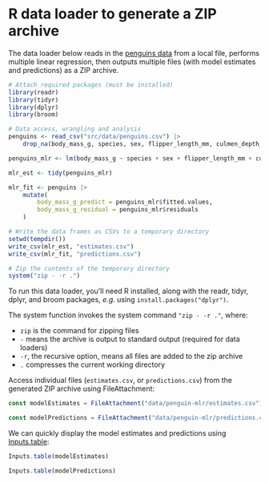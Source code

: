 # R data loader to generate a ZIP archive

The data loader below reads in the [penguins data](https://journal.r-project.org/articles/RJ-2022-020/) from a local file, performs multiple linear regression, then outputs multiple files (with model estimates and predictions) as a ZIP archive.

```r
# Attach required packages (must be installed)
library(readr)
library(tidyr)
library(dplyr)
library(broom)

# Data access, wrangling and analysis
penguins <- read_csv("src/data/penguins.csv") |>
    drop_na(body_mass_g, species, sex, flipper_length_mm, culmen_depth_mm)

penguins_mlr <- lm(body_mass_g ~ species + sex + flipper_length_mm + culmen_depth_mm, data = penguins)

mlr_est <- tidy(penguins_mlr)

mlr_fit <- penguins |>
    mutate(
        body_mass_g_predict = penguins_mlr$fitted.values,
        body_mass_g_residual = penguins_mlr$residuals
    )

# Write the data frames as CSVs to a temporary directory
setwd(tempdir())
write_csv(mlr_est, "estimates.csv")
write_csv(mlr_fit, "predictions.csv")

# Zip the contents of the temporary directory
system("zip - -r .")
```

<div class="note">

To run this data loader, you’ll need R installed, along with the readr, tidyr, dplyr, and broom packages, _e.g._ using `install.packages("dplyr")`.

</div>

The system function invokes the system command `"zip - -r ."`, where:

- `zip` is the command for zipping files
- `-` means the archive is output to standard output (required for data loaders)
- `-r`, the recursive option, means all files are added to the zip archive
- `.` compresses the current working directory

Access individual files (`estimates.csv`, or `predictions.csv`) from the generated ZIP archive using FileAttachment:

```js echo
const modelEstimates = FileAttachment("data/penguin-mlr/estimates.csv").csv({typed: true});
```

```js echo
const modelPredictions = FileAttachment("data/penguin-mlr/predictions.csv").csv({typed: true});
```

We can quickly display the model estimates and predictions using [Inputs.table](https://observablehq.com/framework/inputs/table):

```js echo
Inputs.table(modelEstimates)
```

```js echo
Inputs.table(modelPredictions)
```
